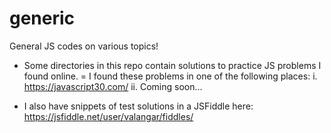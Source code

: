 # generic
General JS codes on various topics!

- Some directories in this repo contain solutions to practice JS problems I found online.
	= I found these problems in one of the following places:
		i. https://javascript30.com/
		ii. Coming soon...
		
- I also have snippets of test solutions in a JSFiddle here: https://jsfiddle.net/user/valangar/fiddles/

